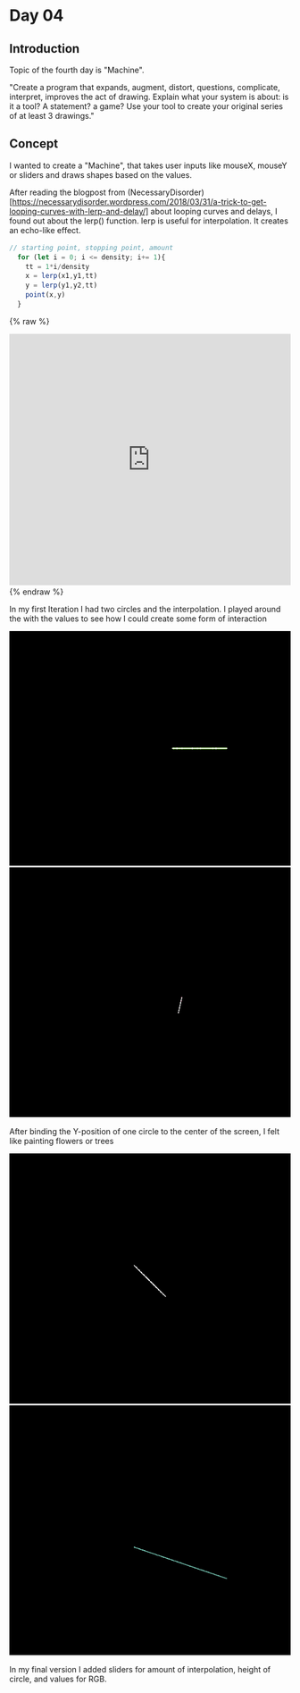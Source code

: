 # Day 04
## Introduction 
Topic of the fourth day is "Machine". 

"Create a program that expands, augment, distort, questions, complicate, interpret, improves the act of drawing. Explain what your system is about: is it a tool? A statement? a game? Use your tool to create your original series of at least 3 drawings."

## Concept
I wanted to create a "Machine", that takes user inputs like mouseX, mouseY or sliders and draws shapes based on the values. 

After reading the blogpost from (NecessaryDisorder)[https://necessarydisorder.wordpress.com/2018/03/31/a-trick-to-get-looping-curves-with-lerp-and-delay/] about looping curves and delays, I found out about the lerp() function. lerp is useful for interpolation. It creates an echo-like effect. 
```js 
// starting point, stopping point, amount
  for (let i = 0; i <= density; i+= 1){
    tt = 1*i/density 
    x = lerp(x1,y1,tt)
    y = lerp(y1,y2,tt)
    point(x,y)
  }
```

{% raw %}
<iframe src="https://editor.p5js.org/Fimo/full/Jq-OmvhGN" width="100%" height="450" frameborder="no"></iframe>
{% endraw %}

In my first Iteration I had two circles and the interpolation. I played around the with the values to see how I could create some form of interaction


![Example Image](content/day04/maschine_circle_1.gif)
![Example Image](content/day04/machine2.gif)

After binding the Y-position of one circle to the center of the screen, I felt like painting flowers or trees

![Example Image](content/day04/machine3.gif)
![Example Image](content/day04/machine4.gif)

In my final version I added sliders for amount of interpolation, height of circle, and values for RGB. 

